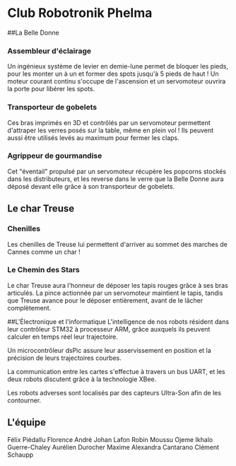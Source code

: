 # Club Robotronik Phelma
##La Belle Donne
### Assembleur d'éclairage
Un ingénieux système de levier en demie-lune permet de bloquer les pieds, pour les monter un à un et former des spots jusqu'à 5 pieds de haut ! Un moteur courant continu s'occupe de l'ascension et un servomoteur ouvrira la porte pour libérer les spots.

### Transporteur de gobelets
Ces bras imprimés en 3D et contrôlés par un servomoteur permettent d'attraper les verres posés sur la table, même en plein vol !
Ils peuvent aussi être utilisés levés au maximum pour fermer les claps.

### Agrippeur de gourmandise
Cet "éventail" propulsé par un servomoteur récupère les popcorns stockés dans les distributeurs, et les reverse dans le verre que la Belle Donne aura déposé devant elle grâce à son transporteur de gobelets.

## Le char Treuse
### Chenilles
Les chenilles de Treuse lui permettent d'arriver au sommet des marches de Cannes comme un char !

### Le Chemin des Stars
Le char Treuse aura l'honneur de déposer les tapis rouges grâce à ses bras articulés. 
La pince actionnée par un servomoteur maintient le tapis, tandis que Treuse avance pour le déposer entièrement, avant de le lâcher complètement.

##L'Électronique et l'informatique
L'intelligence de nos robots résident dans leur contrôleur STM32 à processeur ARM, grâce auxquels ils peuvent calculer en temps réel leur trajectoire.

Un microcontrôleur dsPic assure leur asservissement en position et la précision de leurs trajectoires courbes.

La communication entre les cartes s'effectue à travers un bus UART, et les deux robots discutent grâce à la technologie XBee.

Les robots adverses sont localisés par des capteurs Ultra-Son afin de les contourner.

## L'équipe
Félix	Piédallu
Florence	André
Johan	Lafon
Robin	Moussu
Ojeme	Ikhalo
Guerre-Chaley	Aurélien
Durocher	Maxime
Alexandra	Cantarano
Clément	Schaupp
